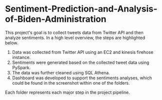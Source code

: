 # Sentiment-Prediction-and-Analysis-of-Biden-Administration

This project's goal is to collect tweets data from Twitter API and then analyze sentiments. 
In a high level overview, the steps are highlighted below.

1. Data was collected from Twitter API using an EC2 and kinesis firehose instance. <br>
2. Sentiments were generated based on the collected tweet data using PySpark. <br>
3. The data was further cleaned using SQL Athena. <br>
4. Dashboard was developed to support the sentiments analyses, which could be found in the screenshot within one of the folders.

Each folder represents each major step in the project pipeline.
